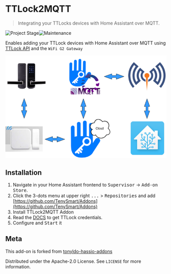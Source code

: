# TTLock2MQTT
> Integrating your TTLocks devices with Home Assistant over MQTT.

![Project Stage][project-stage-shield]![Maintenance][maintenance-shield] 

Enables adding your TTLock devices with Home Assistant over MQTT using [TTLock API][ttlockapi] and the `WiFi G2 Gateway`

<img src="pictures/diagram.png"/>



## Installation
1. Navigate in your Home Assistant frontend to <kbd>Supervisor</kbd> -> <kbd>Add-on Store</kbd>.
2. Click the 3-dots menu at upper right <kbd>...</kbd> > <kbd>Repositories</kbd> and add [https://github.com/TenySmart/Addons](https://github.com/TenySmart/Addons)
3. Install TTLock2MQTT Addon
4. Read the [DOCS](https://github.com/tonyldo/ttlockio) to get TTLock credentials.
5. Configure and <kbd>Start</kbd> it

## Meta
  
This add-on is forked from [tonyldo-hassio-addons](https://github.com/tonyldo/tonyldo-hassio-addons)
  
Distributed under the Apache-2.0 License. See ``LICENSE`` for more information.

<!-- Markdown link -->
[wiki]: https://github.com/tonyldo/tonyldo-hassio-addons
[project-stage-shield]: https://img.shields.io/badge/project%20stage-development%20beta-red.svg
[maintenance-shield]: https://img.shields.io/maintenance/yes/2020.svg
[ttlockapi]: https://open.ttlock.com/doc/userGuide
[github_tonyldo]: https://github.com/tonyldo/


